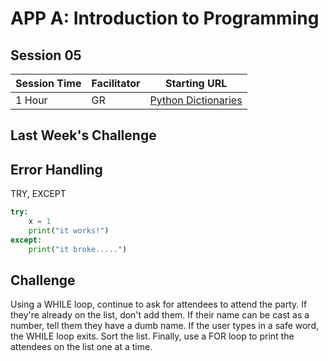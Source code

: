 # APP A: Introduction to Programming
## Session 05

|Session Time|Facilitator|Starting URL                                                          |
|------------|-----------|----------------------------------------------------------------------|
|1 Hour      |GR         |[Python Dictionaries](https://www.w3schools.com/python/python_dictionaries.asp)     |

## Last Week's Challenge

## Error Handling
TRY, EXCEPT
```py
try:
    x = 1
    print("it works!")
except:
    print("it broke.....")
```

## Challenge
Using a WHILE loop, continue to ask for attendees to attend the party.
If they're already on the list, don't add them.
If their name can be cast as a number, tell them they have a dumb name.
If the user types in a safe word, the WHILE loop exits.
Sort the list.
Finally, use a FOR loop to print the attendees on the list one at a time.